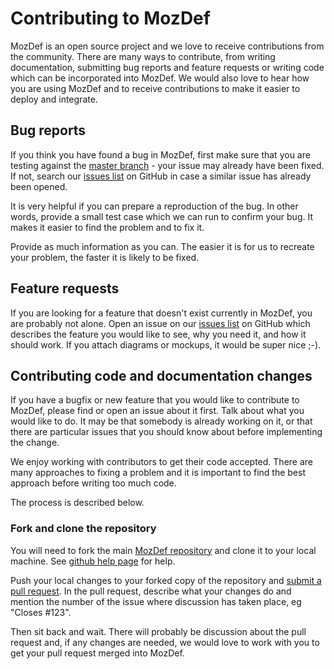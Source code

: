 Contributing to MozDef
======================

MozDef is an open source project and we love to receive contributions from the community. There are many ways to contribute, from writing documentation, submitting bug reports and feature requests or writing code which can be incorporated into MozDef.
We would also love to hear how you are using MozDef and to receive contributions to make it easier to deploy and integrate.

Bug reports
-----------

If you think you have found a bug in MozDef, first make sure that you are testing against the [master branch](https://github.com/jeffbryner/MozDef) - your issue may already have been fixed. If not, search our [issues list](https://github.com/jeffbryner/MozDef/issues) on GitHub in case a similar issue has already been opened.

It is very helpful if you can prepare a reproduction of the bug. In other words, provide a small test case which we can run to confirm your bug. It makes it easier to find the problem and to fix it.

Provide as much information as you can. The easier it is for us to recreate your problem, the faster it is likely to be fixed.

Feature requests
----------------

If you are looking for a feature that doesn't exist currently in MozDef, you are probably not alone.
Open an issue on our [issues list](https://github.com/jeffbryner/MozDef/issues) on GitHub which describes the feature you would like to see, why you need it, and how it should work.
If you attach diagrams or mockups, it would be super nice ;-).

Contributing code and documentation changes
-------------------------------------------

If you have a bugfix or new feature that you would like to contribute to MozDef, please find or open an issue about it first. Talk about what you would like to do. It may be that somebody is already working on it, or that there are particular issues that you should know about before implementing the change.

We enjoy working with contributors to get their code accepted. There are many approaches to fixing a problem and it is important to find the best approach before writing too much code.

The process is described below.

### Fork and clone the repository

You will need to fork the main [MozDef repository](https://github.com/jeffbryner/MozDef) and clone it to your local machine. See
[github help page](https://help.github.com/articles/fork-a-repo) for help.

Push your local changes to your forked copy of the repository and [submit a pull request](https://help.github.com/articles/using-pull-requests). In the pull request, describe what your changes do and mention the number of the issue where discussion has taken place, eg "Closes #123".

Then sit back and wait. There will probably be discussion about the pull request and, if any changes are needed, we would love to work with you to get your pull request merged into MozDef.
